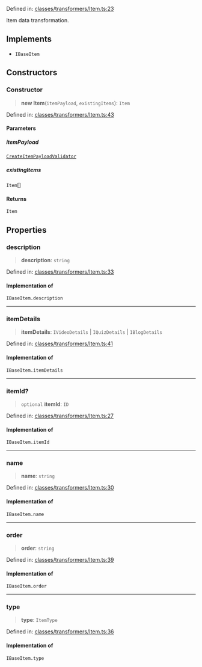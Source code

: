 Defined in: [classes/transformers/Item.ts:23](https://github.com/continuousactivelearning/cal/blob/82a7f7bd547282a4f223f46ab6c2efe92f30e4ce/backend/src/modules/courses/classes/transformers/Item.ts#L23)

Item data transformation.

## Implements

- `IBaseItem`

## Constructors

### Constructor

> **new Item**(`itemPayload`, `existingItems`): `Item`

Defined in: [classes/transformers/Item.ts:43](https://github.com/continuousactivelearning/cal/blob/82a7f7bd547282a4f223f46ab6c2efe92f30e4ce/backend/src/modules/courses/classes/transformers/Item.ts#L43)

#### Parameters

##### itemPayload

[`CreateItemPayloadValidator`](../../Validators/ItemValidators/CreateItemPayloadValidator.md)

##### existingItems

`Item`[]

#### Returns

`Item`

## Properties

### description

> **description**: `string`

Defined in: [classes/transformers/Item.ts:33](https://github.com/continuousactivelearning/cal/blob/82a7f7bd547282a4f223f46ab6c2efe92f30e4ce/backend/src/modules/courses/classes/transformers/Item.ts#L33)

#### Implementation of

`IBaseItem.description`

***

### itemDetails

> **itemDetails**: `IVideoDetails` \| `IQuizDetails` \| `IBlogDetails`

Defined in: [classes/transformers/Item.ts:41](https://github.com/continuousactivelearning/cal/blob/82a7f7bd547282a4f223f46ab6c2efe92f30e4ce/backend/src/modules/courses/classes/transformers/Item.ts#L41)

#### Implementation of

`IBaseItem.itemDetails`

***

### itemId?

> `optional` **itemId**: `ID`

Defined in: [classes/transformers/Item.ts:27](https://github.com/continuousactivelearning/cal/blob/82a7f7bd547282a4f223f46ab6c2efe92f30e4ce/backend/src/modules/courses/classes/transformers/Item.ts#L27)

#### Implementation of

`IBaseItem.itemId`

***

### name

> **name**: `string`

Defined in: [classes/transformers/Item.ts:30](https://github.com/continuousactivelearning/cal/blob/82a7f7bd547282a4f223f46ab6c2efe92f30e4ce/backend/src/modules/courses/classes/transformers/Item.ts#L30)

#### Implementation of

`IBaseItem.name`

***

### order

> **order**: `string`

Defined in: [classes/transformers/Item.ts:39](https://github.com/continuousactivelearning/cal/blob/82a7f7bd547282a4f223f46ab6c2efe92f30e4ce/backend/src/modules/courses/classes/transformers/Item.ts#L39)

#### Implementation of

`IBaseItem.order`

***

### type

> **type**: `ItemType`

Defined in: [classes/transformers/Item.ts:36](https://github.com/continuousactivelearning/cal/blob/82a7f7bd547282a4f223f46ab6c2efe92f30e4ce/backend/src/modules/courses/classes/transformers/Item.ts#L36)

#### Implementation of

`IBaseItem.type`
